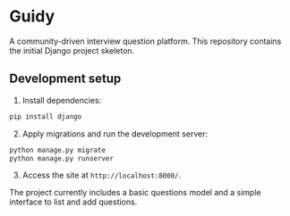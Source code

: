 # Guidy

A community-driven interview question platform. This repository contains the initial Django project skeleton.

## Development setup

1. Install dependencies:

```bash
pip install django
```

2. Apply migrations and run the development server:

```bash
python manage.py migrate
python manage.py runserver
```

3. Access the site at `http://localhost:8000/`.

The project currently includes a basic questions model and a simple interface to list and add questions.
